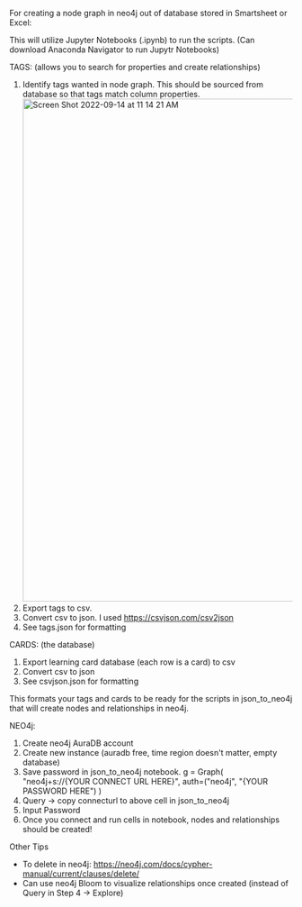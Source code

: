 
For creating a node graph in neo4j out of database stored in Smartsheet or Excel:




This will utilize Jupyter Notebooks (.ipynb) to run the scripts. (Can download Anaconda Navigator to run Jupytr Notebooks)


TAGS: (allows you to search for properties and create relationships)
1. Identify tags wanted in node graph. This should be sourced from database so that tags match column properties. <img width="893" alt="Screen Shot 2022-09-14 at 11 14 21 AM" src="https://user-images.githubusercontent.com/89168989/190194301-9dae7c09-4990-49a7-8ded-6d822c455b80.png">
2. Export tags to csv. 
3. Convert csv to json. I used https://csvjson.com/csv2json
4. See tags.json for formatting


CARDS: (the database)
1. Export learning card database (each row is a card) to csv
2. Convert csv to json
3. See csvjson.json for formatting


This formats your tags and cards to be ready for the scripts in json_to_neo4j that will create nodes and relationships in neo4j.


NEO4j:
1. Create neo4j AuraDB account
2. Create new instance (auradb free, time region doesn't matter, empty database)
3. Save password in json_to_neo4j notebook.
g = Graph(
    "neo4j+s://{YOUR CONNECT URL HERE}",
    auth=("neo4j", "{YOUR PASSWORD HERE")
)
4. Query -> copy connecturl to above cell in json_to_neo4j
5. Input Password
6. Once you connect and run cells in notebook, nodes and relationships should be created!


Other Tips
- To delete in neo4j: https://neo4j.com/docs/cypher-manual/current/clauses/delete/
- Can use neo4j Bloom to visualize relationships once created (instead of Query in Step 4 -> Explore)

